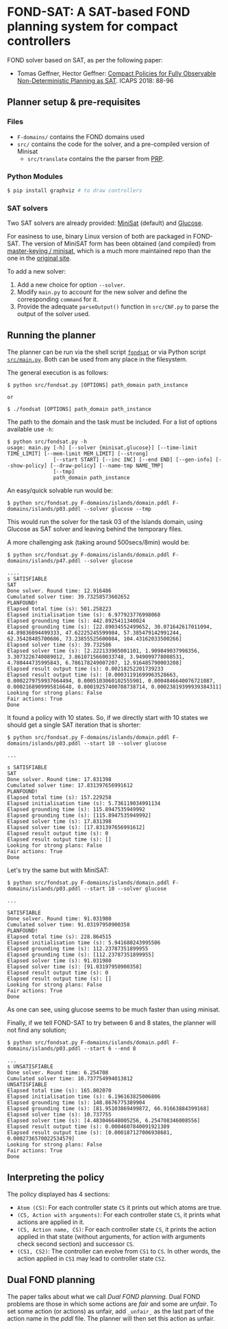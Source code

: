 # FOND-SAT: A SAT-based FOND planning system for compact controllers

FOND solver based on SAT, as per the following paper:

* Tomas Geffner, Hector Geffner: [Compact Policies for Fully Observable Non-Deterministic Planning as SAT](https://arxiv.org/pdf/1806.09455.pdf). ICAPS 2018: 88-96

## Planner setup & pre-requisites

### Files

* `F-domains/` contains the FOND domains used
* `src/` contains the code for the solver, and a pre-compiled version of Minisat
  * `src/translate` contains the the parser from [PRP](https://github.com/QuMuLab/planner-for-relevant-policies).

### Python Modules

```bash
$ pip install graphviz # to draw controllers
```

### SAT solvers

Two SAT solvers are already provided: [MiniSat](https://github.com/master-keying/minisat/) (default) and [Glucose](https://www.labri.fr/perso/lsimon/glucose/).

For easiness to use, binary Linux version of both are packaged in FOND-SAT. The version of MiniSAT form has been obtained (and compiled) from [master-keying /
minisat](https://github.com/master-keying/minisat/), which is a much more maintained repo than the one in the [original site](http://minisat.se/).

To add a new solver:

1. Add a new choice for option `--solver`.
2. Modify `main.py` to account for the new solver and define the corresponding `command` for it.
3. Provide the adequate `parseOutput()` function in `src/CNF.py` to parse the output of the solver used.

## Running the planner

The planner can be run via the shell script [`fondsat`](fondsat) or via Python script [`src/main.py`](src/main.py). Both can be used from any place in the filesystem.

The general execution is as follows:

```shell
$ python src/fondsat.py [OPTIONS] path_domain path_instance

or

$ ./fondsat [OPTIONS] path_domain path_instance

```

The path to the domain and the task must be included. For a list of options available use `-h`:

```shell
$ python src/fondsat.py -h
usage: main.py [-h] [--solver {minisat,glucose}] [--time-limit TIME_LIMIT] [--mem-limit MEM_LIMIT] [--strong]
               [--start START] [--inc INC] [--end END] [--gen-info] [--show-policy] [--draw-policy] [--name-tmp NAME_TMP]
               [--tmp]
               path_domain path_instance
```

An easy/quick solvable run would be:

```shell
$ python src/fondsat.py F-domains/islands/domain.pddl F-domains/islands/p03.pddl --solver glucose --tmp
```

This would run the solver for the task 03 of the Islands domain, using Glucose as SAT solver and leaving behind the temporary files.

A more challenging ask (taking around 500secs/8min) would be:

```shell
$ python src/fondsat.py F-domains/islands/domain.pddl F-domains/islands/p47.pddl --solver glucose

....
s SATISFIABLE
SAT
Done solver. Round time: 12.916486
Cumulated solver time: 39.73258573602652
PLANFOUND!
Elapsed total time (s): 501.258223
Elapsed initialisation time (s): 6.977923776998068
Elapsed grounding time (s): 442.8925411340024
Elapsed grounding time (s): [22.89034552499652, 30.071642617011094, 44.89836094499333, 47.62225245599984, 57.385479142991244, 62.35428485700686, 73.23855525600084, 104.43162033500266]
Elapsed solver time (s): 39.732586
Elapsed solver time (s): [2.222133905001101, 1.909849037998356, 3.3073226740089012, 3.8610715660033748, 3.949099778008531, 4.780444735995843, 6.786178249007207, 12.916485790003208]
Elapsed result output time (s): 0.00218252201739233
Elapsed result output time (s): [0.00031191699963528663, 0.0002279759937664494, 0.0005103060102555901, 0.0004846640076721087, 0.0002168909995816648, 0.00019257400708738714, 0.00023819399939384311]
Looking for strong plans: False
Fair actions: True
Done
```

It found a policy with 10 states. So, if we directly start with 10 states we should get a single SAT iteration that is shorter:

```shell
$ python src/fondsat.py F-domains/islands/domain.pddl F-domains/islands/p03.pddl --start 10 --solver glucose

...

s SATISFIABLE
SAT
Done solver. Round time: 17.831398
Cumulated solver time: 17.831397656991612
PLANFOUND!
Elapsed total time (s): 157.229258
Elapsed initialisation time (s): 5.736119034991134
Elapsed grounding time (s): 115.8947535949992
Elapsed grounding time (s): [115.8947535949992]
Elapsed solver time (s): 17.831398
Elapsed solver time (s): [17.831397656991612]
Elapsed result output time (s): 0
Elapsed result output time (s): []
Looking for strong plans: False
Fair actions: True
Done
```

Let's try the same but with MiniSAT:

```shell
$ python src/fondsat.py F-domains/islands/domain.pddl F-domains/islands/p03.pddl --start 10 --solver glucose

...

SATISFIABLE
Done solver. Round time: 91.031980
Cumulated solver time: 91.03197950900358
PLANFOUND!
Elapsed total time (s): 228.864515
Elapsed initialisation time (s): 5.941680243995506
Elapsed grounding time (s): 112.23787351899955
Elapsed grounding time (s): [112.23787351899955]
Elapsed solver time (s): 91.031980
Elapsed solver time (s): [91.03197950900358]
Elapsed result output time (s): 0
Elapsed result output time (s): []
Looking for strong plans: False
Fair actions: True
Done
```

As one can see, using glucose seems to be much faster than using minisat.

Finally, if we tell FOND-SAT to try between 6 and 8 states, the planner will not find any solution;

```shell
$ python src/fondsat.py F-domains/islands/domain.pddl F-domains/islands/p03.pddl --start 6 --end 8

...
s UNSATISFIABLE
Done solver. Round time: 6.254708
Cumulated solver time: 10.737754994013812
UNSATISFIABLE
Elapsed total time (s): 165.802070
Elapsed initialisation time (s): 6.196163825006806
Elapsed grounding time (s): 148.8676775389904
Elapsed grounding time (s): [81.95103869499872, 66.91663884399168]
Elapsed solver time (s): 10.737755
Elapsed solver time (s): [4.483046648005256, 6.254708346008556]
Elapsed result output time (s): 0.0004607840091921389
Elapsed result output time (s): [0.000187127006938681, 0.0002736570022534579]
Looking for strong plans: False
Fair actions: True
Done
```

## Interpreting the policy

The policy displayed has 4 sections:

* `Atom (CS)`: For each controller state `CS` it prints out which atoms are true.
* `(CS, Action with arguments)`: For each controller state `CS`, it prints what actions are applied in it.
* `(CS, Action name, CS)`: For each controller state `CS`, it prints the action applied in that state (without arguments, for action with arguments check second section) and successor `CS`.
* `(CS1, CS2)`: The controller can evolve from `CS1` to `CS`. In other words, the action applied in `CS1` may lead to controller state `CS2`.

## Dual FOND planning

The paper talks about what we call *Dual FOND planning*. Dual FOND problems are those in which some actions are *fair* and some are *unfair*. To set some action (or actions) as unfair, add `_unfair_` as the last part of the action name in the *pddl* file. The planner will then set this action as unfair.